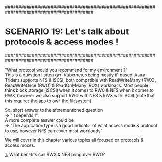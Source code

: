 #########################################################################################
# SCENARIO 19: Let's talk about protocols & access modes !
#########################################################################################

"What protocol would you recommend for my environment ?"  
This is a question I often get. Kubernetes being mostly IP based, Astra Trident supports NFS & iSCSI, both compatible with ReadWriteMany (RWX), ReadWriteOnce (RWO) & ReadOnlyMany (ROX) workloads. Most people think block storage (iSCSI) when it comes to RWO & NFS when it comes to RWX, however we also support RWO with NFS & RWX with iSCSI (note that this requires the app to own the filesystem).

So, short answer to the aforementioned question:  
=> "It depends !".  
A more complete answer could be:  
=> "The application type is a good indicator of what access mode & protocol to use, however NFS can cover most workloads"

We will cover in this chapter various topics all focused on protocols & access modes.

[1.](1_NFS_Benefits) What benefits can RWX & NFS bring over RWO?  